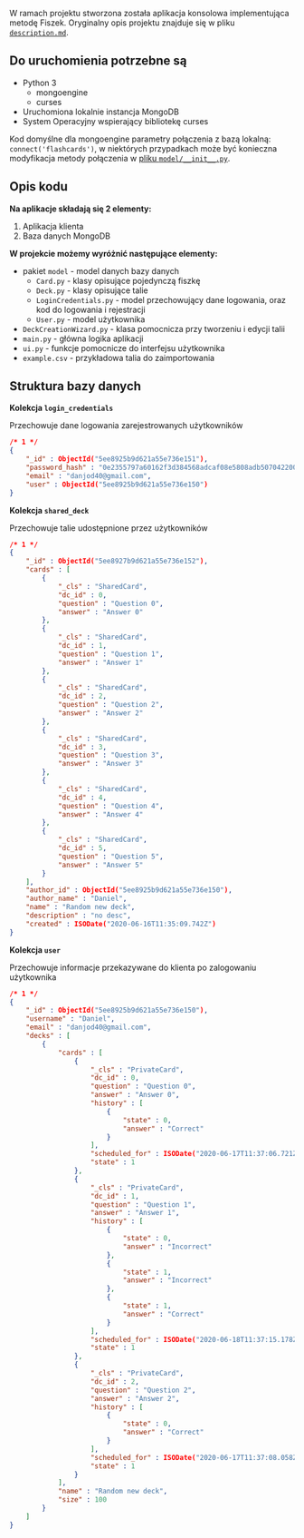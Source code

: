 W ramach projektu stworzona została aplikacja konsolowa implementująca metodę Fiszek.
Oryginalny opis projektu znajduje się w pliku [`description.md`](description.md).

## Do uruchomienia potrzebne są
- Python 3
    - mongoengine
    - curses
- Uruchomiona lokalnie instancja MongoDB
- System Operacyjny wspierający bibliotekę curses

Kod domyślne dla mongoengine parametry połączenia z bazą lokalną:
`connect('flashcards')`, w niektórych przypadkach może być konieczna modyfikacja
metody połączenia w [pliku `model/__init__.py`](model/__init__.py).

## Opis kodu
**Na aplikacje składają się 2 elementy:**
1. Aplikacja klienta
1. Baza danych MongoDB

**W projekcie możemy wyróżnić następujące elementy:**
- pakiet `model` - model danych bazy danych
    - `Card.py` - klasy opisujące pojedynczą fiszkę
    - `Deck.py` - klasy opisujące talie
    - `LoginCredentials.py` - model przechowujący dane logowania, oraz kod do logowania i rejestracji
    - `User.py` - model użytkownika
- `DeckCreationWizard.py` - klasa pomocnicza przy tworzeniu i edycji talii
- `main.py` - główna logika aplikacji
- `ui.py` - funkcje pomocnicze do interfejsu użytkownika
- `example.csv` - przykładowa talia do zaimportowania

## Struktura bazy danych
**Kolekcja `login_credentials`**

Przechowuje dane logowania zarejestrowanych użytkowników
```json
/* 1 */
{
    "_id" : ObjectId("5ee8925b9d621a55e736e151"),
    "password_hash" : "0e2355797a60162f3d384568adcaf08e5808adb507042200304a008919f7d5c3",
    "email" : "danjod40@gmail.com",
    "user" : ObjectId("5ee8925b9d621a55e736e150")
}
```

**Kolekcja `shared_deck`**

Przechowuje talie udostępnione przez użytkowników

```json
/* 1 */
{
    "_id" : ObjectId("5ee8927b9d621a55e736e152"),
    "cards" : [ 
        {
            "_cls" : "SharedCard",
            "dc_id" : 0,
            "question" : "Question 0",
            "answer" : "Answer 0"
        }, 
        {
            "_cls" : "SharedCard",
            "dc_id" : 1,
            "question" : "Question 1",
            "answer" : "Answer 1"
        }, 
        {
            "_cls" : "SharedCard",
            "dc_id" : 2,
            "question" : "Question 2",
            "answer" : "Answer 2"
        }, 
        {
            "_cls" : "SharedCard",
            "dc_id" : 3,
            "question" : "Question 3",
            "answer" : "Answer 3"
        }, 
        {
            "_cls" : "SharedCard",
            "dc_id" : 4,
            "question" : "Question 4",
            "answer" : "Answer 4"
        }, 
        {
            "_cls" : "SharedCard",
            "dc_id" : 5,
            "question" : "Question 5",
            "answer" : "Answer 5"
        }
    ],
    "author_id" : ObjectId("5ee8925b9d621a55e736e150"),
    "author_name" : "Daniel",
    "name" : "Random new deck",
    "description" : "no desc",
    "created" : ISODate("2020-06-16T11:35:09.742Z")
}
```

**Kolekcja `user`**

Przechowuje informacje przekazywane do klienta po zalogowaniu użytkownika

```json
/* 1 */
{
    "_id" : ObjectId("5ee8925b9d621a55e736e150"),
    "username" : "Daniel",
    "email" : "danjod40@gmail.com",
    "decks" : [ 
        {
            "cards" : [ 
                {
                    "_cls" : "PrivateCard",
                    "dc_id" : 0,
                    "question" : "Question 0",
                    "answer" : "Answer 0",
                    "history" : [ 
                        {
                            "state" : 0,
                            "answer" : "Correct"
                        }
                    ],
                    "scheduled_for" : ISODate("2020-06-17T11:37:06.721Z"),
                    "state" : 1
                }, 
                {
                    "_cls" : "PrivateCard",
                    "dc_id" : 1,
                    "question" : "Question 1",
                    "answer" : "Answer 1",
                    "history" : [ 
                        {
                            "state" : 0,
                            "answer" : "Incorrect"
                        }, 
                        {
                            "state" : 1,
                            "answer" : "Incorrect"
                        }, 
                        {
                            "state" : 1,
                            "answer" : "Correct"
                        }
                    ],
                    "scheduled_for" : ISODate("2020-06-18T11:37:15.178Z"),
                    "state" : 1
                }, 
                {
                    "_cls" : "PrivateCard",
                    "dc_id" : 2,
                    "question" : "Question 2",
                    "answer" : "Answer 2",
                    "history" : [ 
                        {
                            "state" : 0,
                            "answer" : "Correct"
                        }
                    ],
                    "scheduled_for" : ISODate("2020-06-17T11:37:08.058Z"),
                    "state" : 1
                }
            ],
            "name" : "Random new deck",
            "size" : 100
        }
    ]
}
```